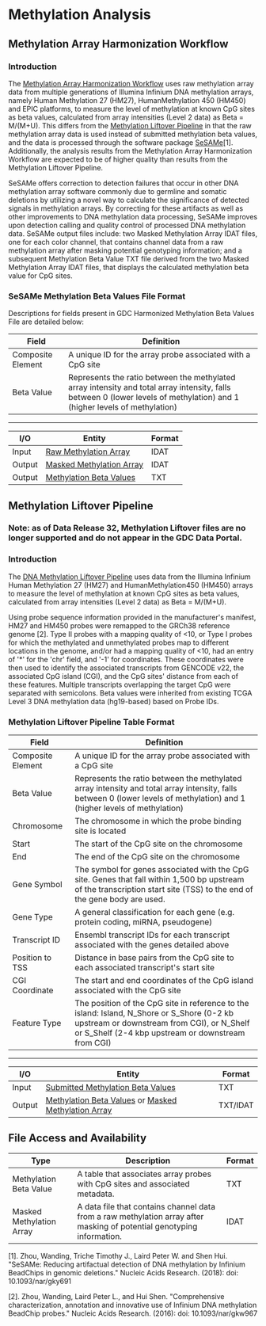 # Methylation Analysis

## Methylation Array Harmonization Workflow

### Introduction

The [Methylation Array Harmonization Workflow](https://docs.gdc.cancer.gov/Data_Dictionary/viewer/#?view=table-definition-view&id=methylation_array_harmonization_workflow) uses raw methylation array data from multiple generations of Illumina Infinium DNA methylation arrays, namely Human Methylation 27 (HM27), HumanMethylation 450 (HM450) and EPIC platforms, to measure the level of methylation at known CpG sites as beta values, calculated from array intensities (Level 2 data) as Beta = M/(M+U). This differs from the [Methylation Liftover Pipeline](https://docs.gdc.cancer.gov/Data_Dictionary/viewer/#?view=table-definition-view&id=methylation_liftover_workflow) in that the raw methylation array data is used instead of submitted methylation beta values, and the data is processed through the software package [SeSAMe](https://github.com/zwdzwd/sesame)[1]. Additionally, the analysis results from the Methylation Array Harmonization Workflow are expected to be of higher quality than results from the Methylation Liftover Pipeline.

SeSAMe offers correction to detection failures that occur in other DNA methylation array software commonly due to germline and somatic deletions by utilizing a novel way to calculate the significance of detected signals in methylation arrays. By correcting for these artifacts as well as other improvements to DNA methylation data processing, SeSAMe improves upon detection calling and quality control of processed DNA methylation data. SeSAMe output files include: two Masked Methylation Array IDAT files, one for each color channel, that contains channel data from a raw methylation array after masking potential genotyping information; and a subsequent Methylation Beta Value TXT file derived from the two Masked Methylation Array IDAT files, that displays the calculated methylation beta value for CpG sites.

### SeSAMe Methylation Beta Values File Format

Descriptions for fields present in GDC Harmonized Methylation Beta Values File are detailed below:

| Field | Definition |
|---|---|
| Composite Element | A unique ID for the array probe associated with a CpG site |
| Beta Value | Represents the ratio between the methylated array intensity and total array intensity, falls between 0 (lower levels of methylation) and 1 (higher levels of methylation) |

---

| I/O | Entity | Format |
|---|---|---|
| Input | [Raw Methylation Array](https://docs.gdc.cancer.gov/Data_Dictionary/viewer/#?view=table-definition-view&id=raw_methylation_array) | IDAT |
| Output | [Masked Methylation Array](https://docs.gdc.cancer.gov/Data_Dictionary/viewer/#?view=table-definition-view&id=masked_methylation_array) | IDAT |
| Output | [Methylation Beta Values](/Data_Dictionary/viewer/#?view=table-definition-view&id=methylation_beta_value) | TXT |


## Methylation Liftover Pipeline

### Note: as of Data Release 32, Methylation Liftover files are no longer supported and do not appear in the GDC Data Portal.

### Introduction

The [DNA Methylation Liftover Pipeline](https://docs.gdc.cancer.gov/Data_Dictionary/viewer/#?view=table-definition-view&id=methylation_liftover_workflow) uses data from the Illumina Infinium Human Methylation 27 (HM27) and HumanMethylation450 (HM450) arrays to measure the level of methylation at known CpG sites as beta values, calculated from array intensities (Level 2 data) as Beta = M/(M+U).

Using probe sequence information provided in the manufacturer's manifest, HM27 and HM450 probes were remapped to the GRCh38 reference genome [2]. Type II probes with a mapping quality of <10, or Type I probes for which the methylated and unmethylated probes map to different locations in the genome, and/or had a mapping quality of <10, had an entry of '\*' for the 'chr' field, and '-1' for coordinates. These coordinates were then used to identify the associated transcripts from GENCODE v22, the associated CpG island (CGI), and the CpG sites' distance from each of these features. Multiple transcripts overlapping the target CpG were separated with semicolons. Beta values were inherited from existing TCGA Level 3 DNA methylation data (hg19-based) based on Probe IDs.

### Methylation Liftover Pipeline Table Format

| Field | Definition |
|---|---|
| Composite Element | A unique ID for the array probe associated with a CpG site |
| Beta Value | Represents the ratio between the methylated array intensity and total array intensity, falls between 0 (lower levels of methylation) and 1 (higher levels of methylation) |
| Chromosome | The chromosome in which the probe binding site is located |
| Start | The start of the CpG site on the chromosome |
| End | The end of the CpG site on the chromosome |
| Gene Symbol | The symbol for genes associated with the CpG site. Genes that fall within 1,500 bp upstream of the transcription start site (TSS) to the end of the gene body are used.    |
| Gene Type | A general classification for each gene (e.g. protein coding, miRNA, pseudogene) |
| Transcript ID |  Ensembl transcript IDs for each transcript associated with the genes detailed above |
| Position to TSS | Distance in base pairs from the CpG site to each associated transcript's start site  |
| CGI Coordinate | The start and end coordinates of the CpG island associated with the CpG site |
| Feature Type | The position of the CpG site in reference to the island: Island, N_Shore or S_Shore (0-2 kb upstream or downstream from CGI), or N_Shelf or S_Shelf (2-4 kbp upstream or downstream from CGI) |

---

| I/O | Entity | Format |
|---|---|---|
| Input | [Submitted Methylation Beta Values](/Data_Dictionary/viewer/#?view=table-definition-view&id=submitted_methylation_beta_value) |  TXT |
| Output | [Methylation Beta Values](/Data_Dictionary/viewer/#?view=table-definition-view&id=methylation_beta_value) or [Masked Methylation Array](/Data_Dictionary/viewer/#?view=table-definition-view&id=masked_methylation_array) | TXT/IDAT  |


## File Access and Availability

| Type | Description | Format |
|---|---|---|
| Methylation Beta Value | A table that associates array probes with CpG sites and associated metadata. | TXT |
| Masked Methylation Array | A data file that contains channel data from a raw methylation array after masking of potential genotyping information. | IDAT |


[1]. Zhou, Wanding, Triche Timothy J., Laird Peter W. and Shen Hui. "SeSAMe: Reducing artifactual detection of DNA methylation by Infinium BeadChips in genomic deletions." Nucleic Acids Research. (2018): doi: 10.1093/nar/gky691

[2]. Zhou, Wanding, Laird Peter L., and Hui Shen. "Comprehensive characterization, annotation and innovative use of Infinium DNA methylation BeadChip probes." Nucleic Acids Research. (2016): doi: 10.1093/nar/gkw967
